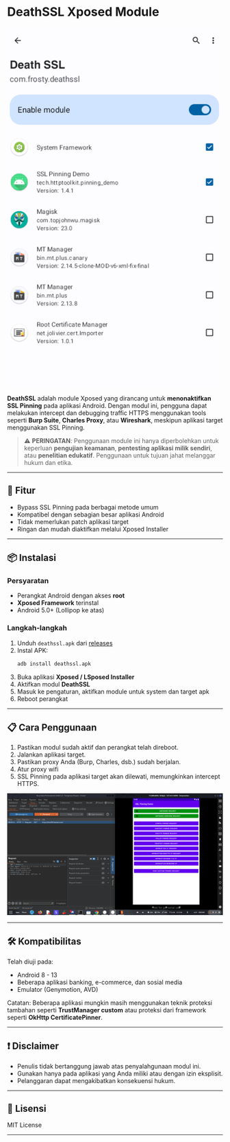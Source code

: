 # DeathSSL Xposed Module

![DeathSSL Demo](https://raw.githubusercontent.com/frostyxsec/DeathSSL/refs/heads/main/demo_deathssl.png)

**DeathSSL** adalah module Xposed yang dirancang untuk **menonaktifkan SSL Pinning** pada aplikasi Android. Dengan modul ini, pengguna dapat melakukan intercept dan debugging traffic HTTPS menggunakan tools seperti **Burp Suite**, **Charles Proxy**, atau **Wireshark**, meskipun aplikasi target menggunakan SSL Pinning.

> ⚠️ **PERINGATAN**: Penggunaan module ini hanya diperbolehkan untuk keperluan **pengujian keamanan**, **pentesting aplikasi milik sendiri**, atau **penelitian edukatif**. Penggunaan untuk tujuan jahat melanggar hukum dan etika.

---

## 🔧 Fitur

- Bypass SSL Pinning pada berbagai metode umum
- Kompatibel dengan sebagian besar aplikasi Android
- Tidak memerlukan patch aplikasi target
- Ringan dan mudah diaktifkan melalui Xposed Installer

---

## 📦 Instalasi

### Persyaratan

- Perangkat Android dengan akses **root**
- **Xposed Framework** terinstal
- Android 5.0+ (Lollipop ke atas)

### Langkah-langkah

1. Unduh `deathssl.apk` dari [releases](#)
2. Instal APK:
   ```bash
   adb install deathssl.apk
   ```
3. Buka aplikasi **Xposed / LSposed Installer**
4. Aktifkan modul **DeathSSL**
5. Masuk ke pengaturan, aktifkan module untuk system dan target apk
6. Reboot perangkat

---

## 📋 Cara Penggunaan

1. Pastikan modul sudah aktif dan perangkat telah direboot.
2. Jalankan aplikasi target.
3. Pastikan proxy Anda (Burp, Charles, dsb.) sudah berjalan.
4. Atur proxy wifi
5. SSL Pinning pada aplikasi target akan dilewati, memungkinkan intercept HTTPS.

![DeathSSL in Action](https://raw.githubusercontent.com/frostyxsec/DeathSSL/refs/heads/main/testing.png)

---

## 🛠 Kompatibilitas

Telah diuji pada:

* Android 8 - 13
* Beberapa aplikasi banking, e-commerce, dan sosial media
* Emulator (Genymotion, AVD)

Catatan: Beberapa aplikasi mungkin masih menggunakan teknik proteksi tambahan seperti **TrustManager custom** atau proteksi dari framework seperti **OkHttp CertificatePinner**.

---

## ❗ Disclaimer

* Penulis tidak bertanggung jawab atas penyalahgunaan modul ini.
* Gunakan hanya pada aplikasi yang Anda miliki atau dengan izin eksplisit.
* Pelanggaran dapat mengakibatkan konsekuensi hukum.

---

## 📃 Lisensi

MIT License

---
